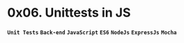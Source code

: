 # 0x06. Unittests in JS 
**`Unit Tests`** **`Back-end`** **`JavaScript`** **`ES6`** **`NodeJs`**  **`ExpressJs`**  **`Mocha`**